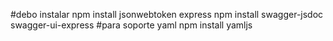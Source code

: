 #debo instalar 
npm install jsonwebtoken express
npm install swagger-jsdoc swagger-ui-express 
#para soporte yaml
npm install yamljs